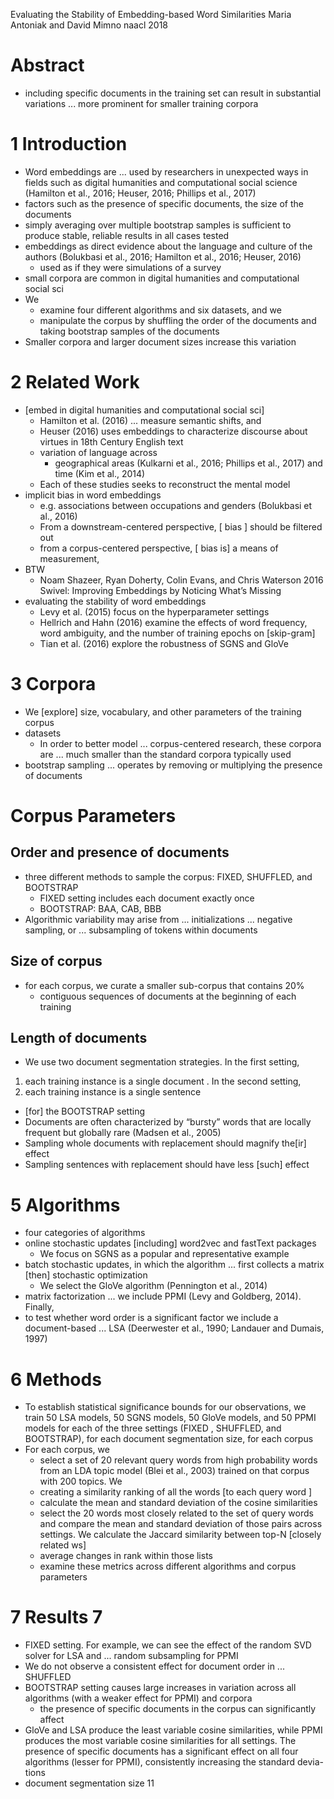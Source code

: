 Evaluating the Stability of Embedding-based Word Similarities
Maria Antoniak and David Mimno
naacl 2018

# Abstract

* including specific documents in the training set can result in substantial
  variations ... more prominent for smaller training corpora

# 1 Introduction

* Word embeddings are ... used by researchers in unexpected ways
  in fields such as digital humanities and computational social science
  (Hamilton et al., 2016; Heuser, 2016; Phillips et al., 2017)
* factors such as the presence of specific documents, the size of the documents
* simply averaging over multiple bootstrap samples is sufficient
  to produce stable, reliable results in all cases tested
* embeddings as direct evidence about the language and culture of the authors
  (Bolukbasi et al., 2016; Hamilton et al., 2016; Heuser, 2016)
  * used as if they were simulations of a survey
* small corpora are common in digital humanities and computational social sci
* We
  * examine four different algorithms and six datasets, and we
  * manipulate the corpus by shuffling the order of the documents and 
    taking bootstrap samples of the documents
* Smaller corpora and larger document sizes increase this variation

# 2 Related Work

* [embed in digital humanities and computational social sci]
  * Hamilton et al. (2016) ... measure semantic shifts, and
  * Heuser (2016) uses embeddings to characterize discourse about 
    virtues in 18th Century English text
  * variation of language across
    * geographical areas (Kulkarni et al., 2016; Phillips et al., 2017) and
      time (Kim et al., 2014)
  * Each of these studies seeks to reconstruct the mental model
* implicit bias in word embeddings
  * e.g. associations between occupations and genders (Bolukbasi et al., 2016)
  * From a downstream-centered perspective, [ bias ] should be filtered out
  * from a corpus-centered perspective, [ bias is] a means of measurement,
* BTW
  * Noam Shazeer, Ryan Doherty, Colin Evans, and Chris Waterson
    2016
    Swivel: Improving Embeddings by Noticing What’s Missing
* evaluating the stability of word embeddings
  * Levy et al. (2015) focus on the hyperparameter settings
  * Hellrich and Hahn (2016) examine the effects of word
    frequency, word ambiguity, and the number of training epochs on [skip-gram]
  * Tian et al. (2016) explore the robustness of SGNS and GloVe

# 3 Corpora

* We [explore] size, vocabulary, and other parameters of the training corpus
* datasets
  * In order to better model ... corpus-centered research, these corpora are
  ... much smaller than the standard corpora typically used
* bootstrap sampling ... operates by removing or multiplying the presence of
  documents

# Corpus Parameters

## Order and presence of documents

* three different methods to sample the corpus:
  FIXED, SHUFFLED, and BOOTSTRAP
  * FIXED setting includes each document exactly once
  * BOOTSTRAP: BAA, CAB, BBB
* Algorithmic variability may arise from ... initializations ... negative
  sampling, or ... subsampling of tokens within documents

## Size of corpus

* for each corpus, we curate a smaller sub-corpus that contains 20%
  * contiguous sequences of documents at the beginning of each training

## Length of documents

* We use two document segmentation strategies. In the first setting,
 1. each training instance is a single document . In the second setting,
 2. each training instance is a single sentence
  * [for] the BOOTSTRAP setting
  * Documents are often characterized by “bursty” words that are
    locally frequent but globally rare (Madsen et al., 2005)
  * Sampling whole documents with replacement should magnify the[ir] effect
  * Sampling sentences with replacement should have less [such] effect

# 5 Algorithms

* four categories of algorithms
* online stochastic updates [including] word2vec and fastText packages
  * We focus on SGNS as a popular and representative example
* batch stochastic updates, in which the algorithm
  ... first collects a matrix [then] stochastic optimization
  * We select the GloVe algorithm (Pennington et al., 2014)
* matrix factorization ... we include PPMI (Levy and Goldberg, 2014). Finally,
* to test whether word order is a significant factor we include a
  document-based ... LSA (Deerwester et al., 1990; Landauer and Dumais, 1997)

# 6 Methods

* To establish statistical significance bounds for our observations, we train
  50 LSA models, 50 SGNS models, 50 GloVe models, and 50 PPMI models
  for each of the three settings (FIXED , SHUFFLED, and BOOTSTRAP),
  for each document segmentation size, for each corpus
* For each corpus, we
  * select a set of 20 relevant query words
    from high probability words from an LDA topic model (Blei et al., 2003)
    trained on that corpus with 200 topics.  We
  * creating a similarity ranking of all the words [to each query word ]
  * calculate the mean and standard deviation of the cosine similarities
  * select the 20 words most closely related to the set of query words and
    compare the mean and standard deviation of those pairs across settings. We
    calculate the Jaccard similarity between top-N [closely related ws]
  * average changes in rank within those lists
  * examine these metrics across different algorithms and corpus parameters

# 7 Results 7

* FIXED setting. For example, we can see the effect of
  the random SVD solver for LSA and ... random subsampling for PPMI
* We do not observe a consistent effect for document order in ... SHUFFLED
* BOOTSTRAP setting causes large increases in variation across all algorithms
  (with a weaker effect for PPMI) and corpora
  * the presence of specific documents in the corpus can significantly affect
* GloVe and LSA produce the least variable cosine similarities, while
  PPMI produces the most variable cosine similarities for all settings. The
  presence of specific documents has a significant effect on all four
  algorithms (lesser for PPMI), consistently increasing the standard devia-
  tions
* document segmentation size 11
